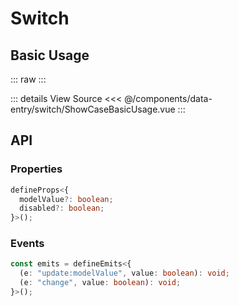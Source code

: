 <script setup lang="ts">
import ShowCaseBasicUsage from './ShowCaseBasicUsage.vue'
</script>

# Switch

## Basic Usage

::: raw
<ShowCaseBasicUsage class="vp-raw" />
:::

::: details View Source
<<< @/components/data-entry/switch/ShowCaseBasicUsage.vue
:::

## API

### Properties

```ts
defineProps<{
  modelValue?: boolean;
  disabled?: boolean;
}>();
```

### Events

```ts
const emits = defineEmits<{
  (e: "update:modelValue", value: boolean): void;
  (e: "change", value: boolean): void;
}>();
```
